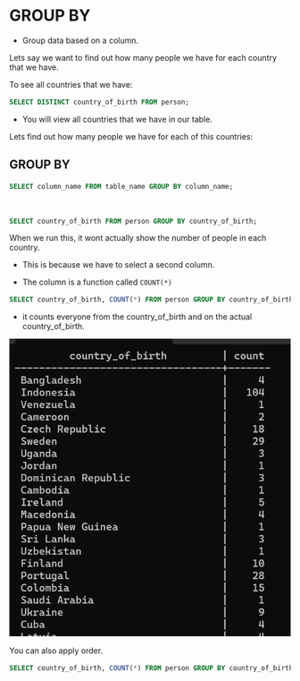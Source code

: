 # GROUP BY

- Group data based on a column.

Lets say we want to find out how many people we have for each country that we have.
 
 To see all countries that we have:


 ```SQL
 SELECT DISTINCT country_of_birth FROM person;
 ```

 - You will view all countries that we have in our table.

 Lets find out how many people we have for each of this countries:

 ## GROUP BY

 ```sql
 SELECT column_name FROM table_name GROUP BY column_name;
 ```

 <br />

 ```sql
 SELECT country_of_birth FROM person GROUP BY country_of_birth;
 ```

 When we run this, it wont actually show the number of people in each country. 

 - This is because we have to select a second column.

 - The column is a function called `COUNT(*)`

 ```SQL
 SELECT country_of_birth, COUNT(*) FROM person GROUP BY country_of_birth;
 ```

 - it counts everyone from the country_of_birth and on the actual country_of_birth. 

 <img src="./img/cb.png" alt="cb">

  You can also apply order.

  ```sql
  SELECT country_of_birth, COUNT(*) FROM person GROUP BY country_of_birth ORDER BY country_of_birth;
  ```

  